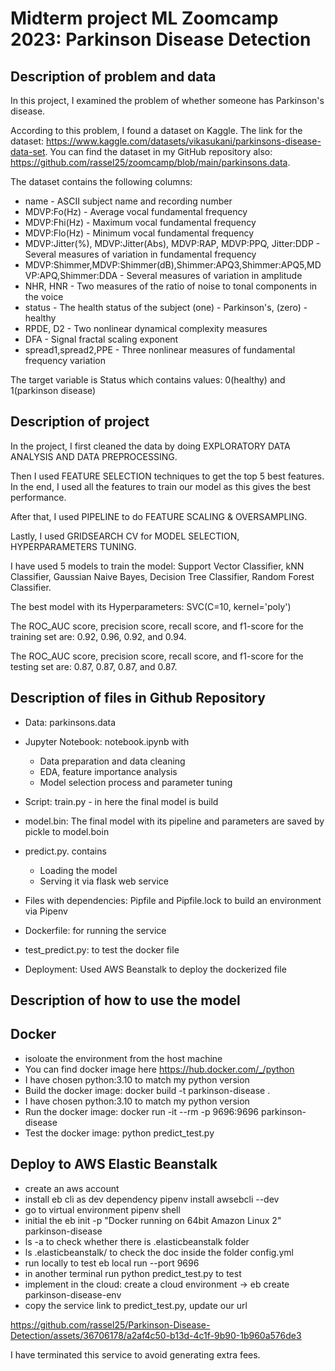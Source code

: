# Midterm project ML Zoomcamp 2023: Parkinson Disease Detection

## Description of problem and data

In this project, I examined the problem of whether someone has Parkinson's disease.

According to this problem, I found a dataset on Kaggle.
The link for the dataset: https://www.kaggle.com/datasets/vikasukani/parkinsons-disease-data-set.
You can find the dataset in my GitHub repository also: https://github.com/rassel25/zoomcamp/blob/main/parkinsons.data.

The dataset contains the following columns:
- name - ASCII subject name and recording number
- MDVP:Fo(Hz) - Average vocal fundamental frequency
- MDVP:Fhi(Hz) - Maximum vocal fundamental frequency
- MDVP:Flo(Hz) - Minimum vocal fundamental frequency
- MDVP:Jitter(%), MDVP:Jitter(Abs), MDVP:RAP, MDVP:PPQ, Jitter:DDP - Several measures of variation in fundamental frequency
- MDVP:Shimmer,MDVP:Shimmer(dB),Shimmer:APQ3,Shimmer:APQ5,MDVP:APQ,Shimmer:DDA - Several measures of variation in amplitude
- NHR, HNR - Two measures of the ratio of noise to tonal components in the voice
- status - The health status of the subject (one) - Parkinson's, (zero) - healthy
- RPDE, D2 - Two nonlinear dynamical complexity measures
- DFA - Signal fractal scaling exponent
- spread1,spread2,PPE - Three nonlinear measures of fundamental frequency variation

The target variable is Status which contains values: 0(healthy) and 1(parkinson disease)

## Description of project

In the project, I first cleaned the data by doing EXPLORATORY DATA ANALYSIS AND DATA PREPROCESSING.

Then I used FEATURE SELECTION techniques to get the top 5 best features. In the end, I used all the features to train our model as this gives the best performance.

After that, I used PIPELINE to do FEATURE SCALING & OVERSAMPLING.

Lastly, I used GRIDSEARCH CV for MODEL SELECTION, HYPERPARAMETERS TUNING.

I have used 5 models to train the model: Support Vector Classifier, kNN Classifier, Gaussian Naive Bayes, Decision Tree Classifier, Random Forest Classifier.

The best model with its Hyperparameters: SVC(C=10, kernel='poly')

The ROC_AUC score, precision score, recall score, and f1-score for the training set are: 0.92, 0.96, 0.92, and 0.94.

The ROC_AUC score, precision score, recall score, and f1-score for the testing set are: 0.87, 0.87, 0.87, and 0.87.

## Description of files in Github Repository

- Data: parkinsons.data

- Jupyter Notebook: notebook.ipynb with
  - Data preparation and data cleaning
  - EDA, feature importance analysis
  - Model selection process and parameter tuning

- Script: train.py - in here the final model is build

- model.bin: The final model with its pipeline and parameters are saved by pickle to model.boin 

- predict.py. contains
  - Loading the model
  - Serving it via flask web service

- Files with dependencies: Pipfile and Pipfile.lock to build an environment via Pipenv

- Dockerfile: for running the service

- test_predict.py: to test the docker file

- Deployment: Used AWS Beanstalk to deploy the dockerized file

## Description of how to use the model

## Docker

- isoloate the environment from the host machine
- You can find docker image here https://hub.docker.com/_/python
- I have chosen python:3.10 to match my python version
- Build the docker image:  docker build -t parkinson-disease . 
- I have chosen python:3.10 to match my python version
- Run the docker image: docker run -it --rm -p 9696:9696 parkinson-disease   
- Test the docker image: python predict_test.py

## Deploy to AWS Elastic Beanstalk

- create an aws account
- install eb cli as dev dependency pipenv install awsebcli --dev
- go to virtual environment pipenv shell
- initial the eb init -p "Docker running on 64bit Amazon Linux 2" parkinson-disease
- ls -a to check whether there is .elasticbeanstalk folder
- ls .elasticbeanstalk/ to check the doc inside the folder config.yml
- run locally to test eb local run --port 9696
- in another terminal run python predict_test.py to test
- implement in the cloud: create a cloud environment -> eb create parkinson-disease-env
- copy the service link to predict_test.py, update our url

https://github.com/rassel25/Parkinson-Disease-Detection/assets/36706178/a2af4c50-b13d-4c1f-9b90-1b960a576de3

I have terminated this service to avoid generating extra fees.
